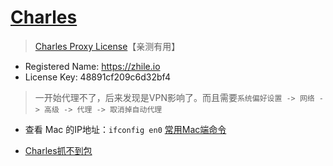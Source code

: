 [Charles](https://xclient.info/s/charles.html)
===

> [Charles Proxy License](https://blog.csdn.net/qq_25821067/article/details/79848589)【亲测有用】

- Registered Name: https://zhile.io
- License Key: 48891cf209c6d32bf4

> 一开始代理不了，后来发现是VPN影响了。而且需要`系统偏好设置 -> 网络 -> 高级 -> 代理 -> 取消掉自动代理`

- 查看 Mac 的IP地址：`ifconfig en0` [常用Mac端命令](https://www.jianshu.com/p/3291de46f3ff)

- [Charles抓不到包](https://www.cnblogs.com/season-huang/p/6269841.html)
